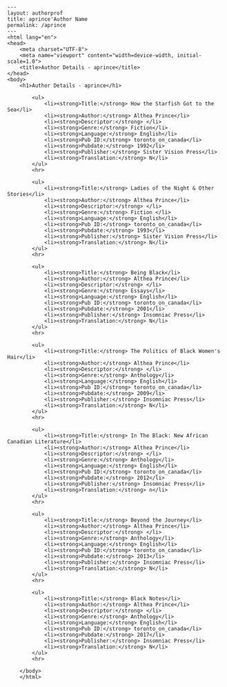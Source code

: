 
    ---
    layout: authorprof
    title: aprince'Author Name 
    permalink: /aprince
    ---
    <html lang="en">
    <head>
        <meta charset="UTF-8">
        <meta name="viewport" content="width=device-width, initial-scale=1.0">
        <title>Author Details - aprince</title>
    </head>
    <body>
        <h1>Author Details - aprince</h1>
        
            <ul>
                <li><strong>Title:</strong> How the Starfish Got to the Sea</li>
                <li><strong>Author:</strong> Althea Prince</li>
                <li><strong>Descriptor:</strong> </li>
                <li><strong>Genre:</strong> Fiction</li>
                <li><strong>Language:</strong> English</li>
                <li><strong>Pub ID:</strong> toronto_on_canada</li>
                <li><strong>Pubdate:</strong> 1992</li>
                <li><strong>Publisher:</strong> Sister Vision Press</li>
                <li><strong>Translation:</strong> N</li>
            </ul>
            <hr>
            
            <ul>
                <li><strong>Title:</strong> Ladies of the Night & Other Stories</li>
                <li><strong>Author:</strong> Althea Prince</li>
                <li><strong>Descriptor:</strong> </li>
                <li><strong>Genre:</strong> Fiction </li>
                <li><strong>Language:</strong> English</li>
                <li><strong>Pub ID:</strong> toronto_on_canada</li>
                <li><strong>Pubdate:</strong> 1993</li>
                <li><strong>Publisher:</strong> Sister Vision Press</li>
                <li><strong>Translation:</strong> N</li>
            </ul>
            <hr>
            
            <ul>
                <li><strong>Title:</strong> Being Black</li>
                <li><strong>Author:</strong> Althea Prince</li>
                <li><strong>Descriptor:</strong> </li>
                <li><strong>Genre:</strong> Essays</li>
                <li><strong>Language:</strong> English</li>
                <li><strong>Pub ID:</strong> toronto_on_canada</li>
                <li><strong>Pubdate:</strong> 2001</li>
                <li><strong>Publisher:</strong> Insomniac Press</li>
                <li><strong>Translation:</strong> N</li>
            </ul>
            <hr>
            
            <ul>
                <li><strong>Title:</strong> The Politics of Black Women's Hair</li>
                <li><strong>Author:</strong> Althea Prince</li>
                <li><strong>Descriptor:</strong> </li>
                <li><strong>Genre:</strong> Anthology</li>
                <li><strong>Language:</strong> English</li>
                <li><strong>Pub ID:</strong> toronto_on_canada</li>
                <li><strong>Pubdate:</strong> 2009</li>
                <li><strong>Publisher:</strong> Insomniac Press</li>
                <li><strong>Translation:</strong> N</li>
            </ul>
            <hr>
            
            <ul>
                <li><strong>Title:</strong> In The Black: New African Canadian Literature</li>
                <li><strong>Author:</strong> Althea Prince</li>
                <li><strong>Descriptor:</strong> </li>
                <li><strong>Genre:</strong> Anthology</li>
                <li><strong>Language:</strong> English</li>
                <li><strong>Pub ID:</strong> toronto_on_canada</li>
                <li><strong>Pubdate:</strong> 2012</li>
                <li><strong>Publisher:</strong> Insomniac Press</li>
                <li><strong>Translation:</strong> n</li>
            </ul>
            <hr>
            
            <ul>
                <li><strong>Title:</strong> Beyond the Journey</li>
                <li><strong>Author:</strong> Althea Prince</li>
                <li><strong>Descriptor:</strong> </li>
                <li><strong>Genre:</strong> Anthology</li>
                <li><strong>Language:</strong> English</li>
                <li><strong>Pub ID:</strong> toronto_on_canada</li>
                <li><strong>Pubdate:</strong> 2013</li>
                <li><strong>Publisher:</strong> Insomniac Press</li>
                <li><strong>Translation:</strong> N</li>
            </ul>
            <hr>
            
            <ul>
                <li><strong>Title:</strong> Black Notes</li>
                <li><strong>Author:</strong> Althea Prince</li>
                <li><strong>Descriptor:</strong> </li>
                <li><strong>Genre:</strong> Anthology</li>
                <li><strong>Language:</strong> English</li>
                <li><strong>Pub ID:</strong> toronto_on_canada</li>
                <li><strong>Pubdate:</strong> 2017</li>
                <li><strong>Publisher:</strong> Insomniac Press</li>
                <li><strong>Translation:</strong> N</li>
            </ul>
            <hr>
            
        </body>
        </html>
        